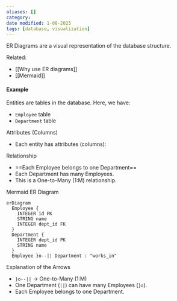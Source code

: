 ```yaml
---
aliases: []
category: 
date modified: 1-08-2025
tags: [database, visualization]
---
```

ER Diagrams are a visual representation of the database structure.

Related:
- [[Why use ER diagrams]]
- [[Mermaid]]
#### Example

Entities are tables in the database. Here, we have:

- `Employee` table
- `Department` table

Attributes (Columns)
- Each entity has attributes (columns):

Relationship
- ==Each Employee belongs to one Department==
- Each Department has many Employees.
- This is a One-to-Many (1:M) relationship.

Mermaid ER Diagram

```mermaid
erDiagram
  Employee {
    INTEGER id PK
    STRING name
    INTEGER dept_id FK
  }
  Department {
    INTEGER dept_id PK
    STRING name
  }
  Employee }o--|| Department : "works_in"
```

Explanation of the Arrows

- `}o--||` → One-to-Many (1:M)
- One Department (`||`) can have many Employees (`}o`).
- Each Employee belongs to one Department.
